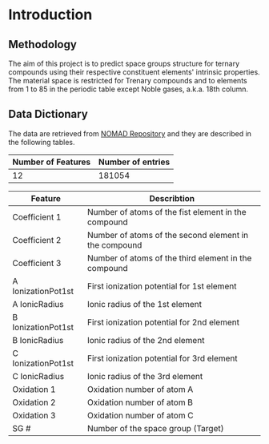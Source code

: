 # Introduction

## Methodology

The aim of this project is to predict space groups structure for ternary compounds using their respective constituent elements' intrinsic properties. The material space is restricted for Trenary compounds and to elements from 1 to 85 in the periodic table except Noble gases, a.k.a. 18th column.

## Data Dictionary

The data are retrieved from [NOMAD Repository](https://nomad-lab.eu/) and they are described in the following tables.

| Number of Features | Number of entries |
|--------------------|-------------------|
| 12                 | 181054            |

| **Feature**        | Describtion                                           |
|--------------------|-------------------------------------------------------|
| Coefficient 1      | Number of atoms of the fist element in the compound   |
| Coefficient 2      | Number of atoms of the second element in the compound |
| Coefficient 3      | Number of atoms of the third element in the compound  |
| A IonizationPot1st | First ionization potential for 1st element            |
| A IonicRadius      | Ionic radius of the 1st element                       |
| B IonizationPot1st | First ionization potential for 2nd element            |
| B IonicRadius      | Ionic radius of the 2nd element                       |
| C IonizationPot1st | First ionization potential for 3rd element            |
| C IonicRadius      | Ionic radius of the 3rd element                       |
| Oxidation 1        | Oxidation number of atom A                            |
| Oxidation 2        | Oxidation number of atom B                            |
| Oxidation 3        | Oxidation number of atom C                            |
| SG \#              | Number of the space group (Target)                    |

